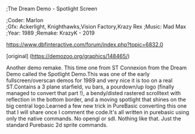 ;The Dream Demo - Spotlight Screen

;Coder:		Marlon	
;Gfx:		Ackerlight, Knighthawks,Vision Factory,Krazy Rex
;Music:		Mad Max
;Year:		1989
;Remake:	KrazyK - 2019  

https://www.dbfinteractive.com/forum/index.php?topic=6832.0

[original] (https://demozoo.org/graphics/148465/)

Another demo remake.  This time one from ST Connexion from the Dream Demo called the Spotlight Demo.This was one of the early fullscreen/overscan demos for 1989 and very nice it is too on a real ST.Contains a 3 plane starfield, vu bars, a pourdown/up logo (finally managed to convert that part !), a bendy/disted rastered scrolltext with reflection in the bottom border, and a moving spotlight that shines on the big central  logo.Learned a few new trick in PureBasic converting this one that I will share once I comment the code.It's all written in purebasic using only the native commands. No opengl or sdl. Nothing like that. Just the standard Purebasic 2d sprite commands.
